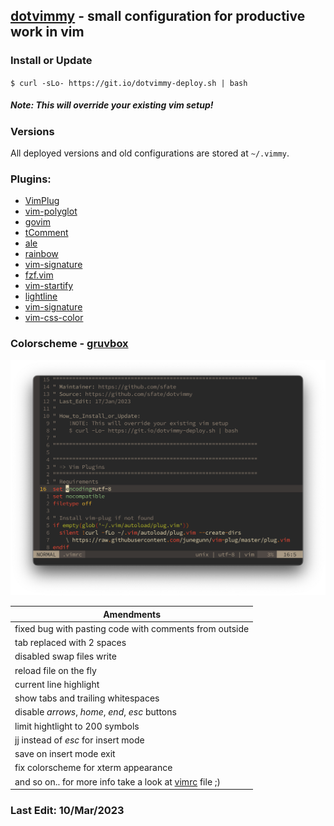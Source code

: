 ## [dotvimmy](https://github.com/sfate/dotvimmy) - small configuration for productive work in vim

### Install or Update
`$ curl -sLo- https://git.io/dotvimmy-deploy.sh | bash`
##### *Note*: This will override your existing vim setup!

### Versions
All deployed versions and old configurations are stored at `~/.vimmy`.

### Plugins:
* [VimPlug](https://github.com/junegunn/vim-plug)
* [vim-polyglot](https://github.com/sheerun/vim-polyglot)
* [govim](https://github.com/govim/govim)
* [tComment](https://github.com/vim-scripts/tComment)
* [ale](https://github.com/dense-analysis/ale)
* [rainbow](https://github.com/luochen1990/rainbow)
* [vim-signature](https://github.com/kshenoy/vim-signature)
* [fzf.vim](https://github.com/junegunn/fzf.vim)
* [vim-startify](https://github.com/mhinz/vim-startify)
* [lightline](https://github.com/itchyny/lightline.vim)
* [vim-signature](https://github.com/kshenoy/vim-signature)
* [vim-css-color](https://github.com/ap/vim-css-color)

### Colorscheme - [gruvbox](https://github.com/gruvbox-community/gruvbox)
![Colorscheme preview](/preview.png)

|Amendments|
|---|
|fixed bug with pasting code with comments from outside|
|tab replaced with 2 spaces|
|disabled swap files write|
|reload file on the fly|
|current line highlight|
|show tabs and trailing whitespaces|
|disable *arrows*, *home*, *end*, *esc* buttons|
|limit hightlight to 200 symbols|
|jj instead of *esc* for insert mode|
|save on insert mode exit|
|fix colorscheme for xterm appearance|
|and so on.. for more info take a look at [vimrc](https://github.com/sfate/dotvimmy/blob/master/vimrc) file ;)|

### Last Edit: 10/Mar/2023

